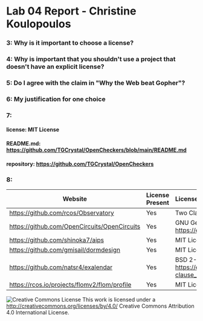 # Lab 04 Report - Christine Koulopoulos

### 3: Why is it important to choose a license?

### 4: Why is important that you shouldn't use a project that doesn't have an explicit license?

### 5: Do I agree with the claim in "Why the Web beat Gopher"?

### 6: My justification for one choice

### 7:

#### license: MIT License
#### README.md: https://github.com/TGCrystal/OpenCheckers/blob/main/README.md
#### repository: https://github.com/TGCrystal/OpenCheckers

### 8:

Website | License Present | License
---------|:----------|:-------
https://github.com/rcos/Observatory | Yes | Two Clause BSD License https://en.wikipedia.org/wiki/ISC_license
https://github.com/OpenCircuits/OpenCircuits | Yes | GNU General Public License v3.0 https://en.wikipedia.org/wiki/GNU_General_Public_License
https://github.com/shinoka7/aips | Yes | MIT License https://en.wikipedia.org/wiki/MIT_License
https://github.com/gmisail/dormdesign | Yes | MIT License https://en.wikipedia.org/wiki/MIT_License
https://github.com/natsr4/exalendar | Yes | BSD 2-Clause "Simplified" License https://en.wikipedia.org/wiki/BSD_licenses#2-clause_license_(%22Simplified_BSD_License%22_or_%22FreeBSD_License%22)
https://rcos.io/projects/flomv2/flom/profile | Yes | MIT License https://en.wikipedia.org/wiki/MIT_License


![Creative Commons License](https://i.creativecommons.org/l/by/4.0/88x31.png) This work is licensed under a http://creativecommons.org/licenses/by/4.0/ Creative Commons Attribution 4.0 International License.
